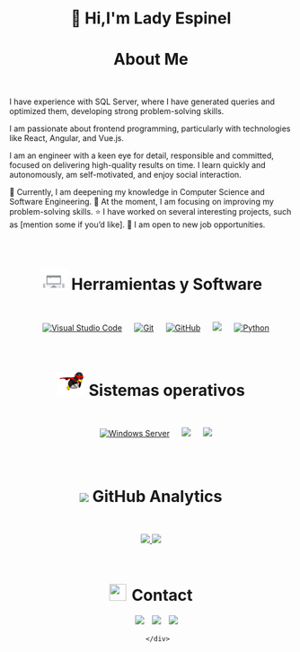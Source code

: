 <!-- Welcome profile -->
<div align="center">
<h1 align="center">👋 Hi,I'm Lady Espinel</a></h1>
</div>



<!-- About Me -->

<h1 align="center"></picture>About Me</h1>


<br>



I have experience with SQL Server, where I have generated queries and optimized them, developing strong problem-solving skills.

I am passionate about frontend programming, particularly with technologies like React, Angular, and Vue.js.

I am an engineer with a keen eye for detail, responsible and committed, focused on delivering high-quality results on time. I learn quickly and autonomously, am self-motivated, and enjoy social interaction.

🌱 Currently, I am deepening my knowledge in Computer Science and Software Engineering. 
🎯 At the moment, I am focusing on improving my problem-solving skills. 
⭐️ I have worked on several interesting projects, such as [mention some if you’d like]. 
🤔 I am open to new job opportunities.

<br>

<!-- Herrramientas y software -->

<h1 align="center"><picture> <img src = "https://github.com/cbenitez191/cbenitez191/blob/main/img/5xDL.gif?raw=true" width = 50px>  </picture> Herramientas y Software</h1>
 <br>
 
<p align="center">
  &emsp;
    <a href="https://code.visualstudio.com/">
    <img src="https://img.shields.io/badge/Visual%20Studio%20Code-%23007ACC.svg?style=plastic&logo=visual-studio-code&logoColor=white" alt="Visual Studio Code"></a>
  &emsp;
    <a href="#"><img alt="Git" src="https://img.shields.io/badge/Git%20-%23F05033.svg?style=plastic&logo=git&logoColor=white"></a>
  &emsp;
    <a href="#"><img alt="GitHub" src="https://img.shields.io/badge/github-%23181717.svg?style=plastic&logo=github&logoColor=white"></a>
  &emsp;
    <a href="#"><img src="https://img.shields.io/badge/mysql-%234479A1.svg?&style=plastic&logo=mysql&logoColor=white"/></a>
  &emsp;
    <a href="https://www.python.org/">
    <img alt="Python" src="https://img.shields.io/badge/Python-%233B77A0.svg?style=plastic&logo=python&logoColor=white"></a>
  
</p>
<br>

<!-- Sistemas Operativos -->

 <h1 align="center"><picture> <img src = "https://github.com/cbenitez191/cbenitez191/blob/main/img/OS.gif?raw=true" width = 50px>  </picture> Sistemas operativos</h1>
 <br>
 
<p align="center">
  &emsp;
    <a href="https://www.microsoft.com/en-us/windows-server">
    <img src="https://img.shields.io/badge/Windows%20Server-0078D4?style=plastic&logo=microsoft&logoColor=white" alt="Windows Server"></a>
  &emsp;
    <a href="#"><img src="https://img.shields.io/badge/Windows-0078D6?style=plastic&logo=windows&logoColor=white"></a>
  &emsp;
    <a href="#"><img src="https://img.shields.io/badge/Ubuntu-E95420?style=plastic&logo=ubuntu&logoColor=white"></a>
  
</p>
<br>

<!-- Listado repositorios -->


<br>

<!-- Métricas -->
<h1 align="center"><picture> <img src = "https://github.com/Laespi/Laespi/blob/main/img/NY0y.gif?raw=true" width = 50px>  </picture>GitHub Analytics</h1>
 <br>

<p align="center">
<p align="center">
<a href="https://github.com/laespy">
  <img height="180em" src="https://github-readme-stats-eight-theta.vercel.app/api?username=laespi&show_icons=true&theme=algolia&include_all_commits=true&count_private=true"/>
  <img height="180em" src="https://github-readme-stats-eight-theta.vercel.app/api/top-langs/?username=laespi&layout=compact&langs_count=8&theme=algolia"/>
</a>
</p>

<!-- Redes sociales -->
<br>
<h1 align="center" > <img src="" width="30" height="30" style="margin-right: 10px;">Contact</h1>
<p align="center">
 <div align="center"  class="icons-social" style="margin-left: 10px;">
        <a style="margin-left: 10px;"  target="_blank" href="https://www.linkedin.com/in/lady-gineth-e-baa464a6/">
            <img src="https://img.icons8.com/doodle/40/000000/linkedin--v2.png"></a>
        <a style="margin-left: 10px;" target="_blank" href="https://github.com/Laespi">
        <img src="https://img.icons8.com/doodle/40/000000/github--v1.png"></a>
        <a style="margin-left: 10px;" target="_blank" href="https://twitter.com">
            <img src="https://img.icons8.com/doodle/1x/twitter-squared--v2.png" ></a>
      
      </div>
</p>
